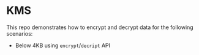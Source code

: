 # KMS
This repo demonstrates how to encrypt and decrypt data for the following scenarios:
- Below 4KB using `encrypt`/`decript` API
